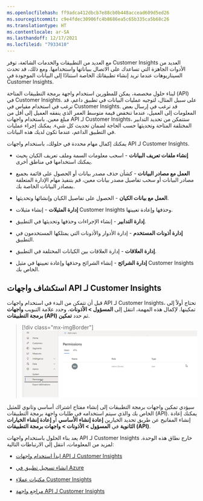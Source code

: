 ```yaml
---
ms.openlocfilehash: ff9adca412dbcb7e88cb0b448accead609d5ed26
ms.sourcegitcommit: c9e4fdec30906fc4b8686ea5c65b335ca5b68c26
ms.translationtype: HT
ms.contentlocale: ar-SA
ms.lasthandoff: 12/17/2021
ms.locfileid: "7933410"
---
```

مع العديد من التطبيقات والخدمات الشائعة، توفر Customer Insights العديد من الأدوات الجاهزة التي تساعدك على الاتصال ببياناتها واستخدامها. ومع ذلك، قد تحدث السيناريوهات عندما تريد إنشاء تطبيقاتك الخاصة استنادًا إلى البيانات الموجودة في Customer Insights.

لبناء حلول مخصصة، يمكن للمطورين استخدام واجهة برمجة التطبيقات المتاحة (API) في Customer Insights. على سبيل المثال، لتوجيه عمليات البيانات في تطبيق داعم، قد ترغب في استخدام مقياس في Customer Insights. قد ترغب في إرسال بعض المعلومات إلى العميل، عندما تنخفض قيمة متوسط ​​العمر الذي ينفقه العميل إلى أقل من مبلغ معين. باستخدام واجهات API لـ Customer Insights، ستتمكن من تحديد التدابير المختلفة المتاحة وتحديثها حسب الحاجة لضمان تحديث كل شيء. يمكنك إجراء عمليات في التطبيق الداعم، عندما تكون لديك هذه البيانات.

يمكنك إكمال مهام محددة في حلولك، باستخدام واجهات API لـ Customer Insights.

-   **إنشاء ملفات تعريف البيانات** - اسحب معلومات السمة وملف تعريف الكيان بحيث يمكنك استخدامها في مناطق أخرى.

-   **العمل مع مصادر البيانات** - كشأن حذف مصدر بيانات أو الحصول على قائمة بجميع مصادر البيانات أو سحب تفاصيل مصدر بيانات معين، قم بتنفيذ مهام الإدارة المتعلقة بمصادر البيانات الخاصة بك.

-   **العمل مع بيانات الكيان** - الحصول على تفاصيل الكيان وإنشائها وتحديثها.

-   **إدارة المثيلات** - إنشاء مثيلات Customer Insights وحذفها وإعادة تعيينها.

-   **إدارة التدابير** - إنشاء الإجراءات وحذفها وتحديثها في التطبيق.

-   **إدارة أذونات المستخدم** - إدارة الأدوار والأذونات التي يمتلكها المستخدمون في التطبيق.

-   **إدارة العلاقات** - إدارة العلاقات بين الكيانات المختلفة في التطبيق.

-   **إدارة الشرائح** - إنشاء الشرائح وحذفها وإعادة تعيينها في مثيل Customer Insights الخاص بك.

## <a name="explore-the-customer-insights-apis"></a>استكشاف واجهات API لـ Customer Insights

قبل أن تتمكن من البدء في استخدام واجهات API لـ Customer Insights، تحتاج أولاً إلى تمكينها. لإكمال هذه المهمة، انتقل إلى **المسؤول > الأذونات**، وحدد علامة التبويب **واجهات برمجة التطبيقات (API)** ثم حدد **تمكين**.

> [!div class="mx-imgBorder"]
> [![لقطة شاشة لخيار الأذونات المحدد في جزء التنقل.](../media/permissions.png)](../media/permissions.png#lightbox)

سيؤدي تمكين واجهات برمجة التطبيقات إلى إنشاء مفتاح اشتراك أساسي وثانوي للمثيل الخاص بك والذي سيتم استخدامه في طلبات واجهة برمجة التطبيقات (API). يمكنك إعادة إنشاء المفاتيح عن طريق تحديد الخيارين **إعادة إنشاء الأساسي** أو **إعادة إنشاء الخيارات الثانوية** في **المسؤول > الأذونات > واجهات برمجة التطبيقات (API)**.

يعد بناء الحلول باستخدام واجهات API لـ Customer Insights خارج نطاق هذه الوحدة. لمزيد من المعلومات، انتقل إلى الارتباطات التالية:

-   [ابدأ استخدام واجهات API لـ Customer Insights](/dynamics365/customer-insights/audience-insights/apis?azure-portal=true#get-started-trying-the-customer-insights-apis)

-   [إنشاء تسجيل تطبيق في Azure](/dynamics365/customer-insights/audience-insights/apis?azure-portal=true#create-a-new-app-registration-in-the-azure-portal)

-   [مكتبات عملاء Customer Insights](/dynamics365/customer-insights/audience-insights/apis?azure-portal=true#customer-insights-client-libraries)

-   [مراجع واجهة API لـ Customer Insights](https://developer.ci.ai.dynamics.com/api-details#api=CustomerInsights&operation=Get-an-attribute-profile)

